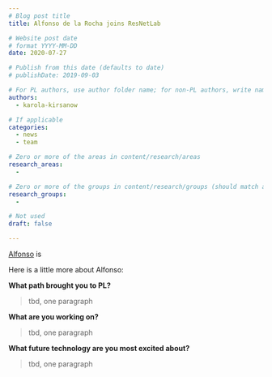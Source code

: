 ```yaml
---
# Blog post title
title: Alfonso de la Rocha joins ResNetLab

# Website post date
# format YYYY-MM-DD
date: 2020-07-27

# Publish from this date (defaults to date)
# publishDate: 2019-09-03

# For PL authors, use author folder name; for non-PL authors, write name as in paper within ""
authors:
  - karola-kirsanow

# If applicable
categories:
  - news
  - team

# Zero or more of the areas in content/research/areas
research_areas:
  -

# Zero or more of the groups in content/research/groups (should match author membership)
research_groups:
  -

# Not used
draft: false

---
```


[Alfonso](/authors/alfonso-delarocha/) is 

Here is a little more about Alfonso:

**What path brought you to PL?**

> tbd, one paragraph

**What are you working on?**

> tbd, one paragraph

**What future technology are you most excited about?**

> tbd, one paragraph
